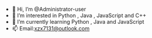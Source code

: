 - 👋 Hi, I’m @Administrator-user
- 👀 I’m interested in Python , Java , JavaScript and C++
- 🌱 I’m currently learning Python , Java and JavaScript
- 📫 Email:xzx7131@outlook.com

<!---
Administrator-user/Administrator-user is a ✨ special ✨ repository because its `README.md` (this file) appears on your GitHub profile.
You can click the Preview link to take a look at your changes.
--->
